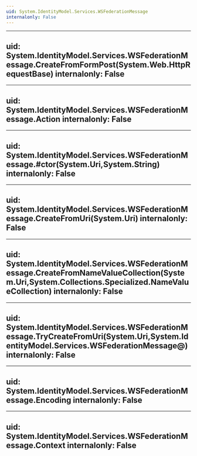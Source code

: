 ```yaml
---
uid: System.IdentityModel.Services.WSFederationMessage
internalonly: False
---
```


---
uid: System.IdentityModel.Services.WSFederationMessage.CreateFromFormPost(System.Web.HttpRequestBase)
internalonly: False
---

---
uid: System.IdentityModel.Services.WSFederationMessage.Action
internalonly: False
---

---
uid: System.IdentityModel.Services.WSFederationMessage.#ctor(System.Uri,System.String)
internalonly: False
---

---
uid: System.IdentityModel.Services.WSFederationMessage.CreateFromUri(System.Uri)
internalonly: False
---

---
uid: System.IdentityModel.Services.WSFederationMessage.CreateFromNameValueCollection(System.Uri,System.Collections.Specialized.NameValueCollection)
internalonly: False
---

---
uid: System.IdentityModel.Services.WSFederationMessage.TryCreateFromUri(System.Uri,System.IdentityModel.Services.WSFederationMessage@)
internalonly: False
---

---
uid: System.IdentityModel.Services.WSFederationMessage.Encoding
internalonly: False
---

---
uid: System.IdentityModel.Services.WSFederationMessage.Context
internalonly: False
---
